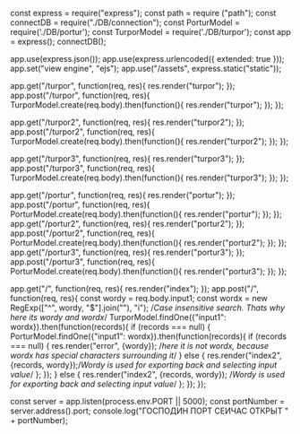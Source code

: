 



const express = require("express");
const path = require ("path");
const connectDB = require("./DB/connection");
const PorturModel = require('./DB/portur');
const TurporModel = require('./DB/turpor');
const app = express();
connectDB();

app.use(express.json());
app.use(express.urlencoded({ extended: true }));
app.set("view engine", "ejs");
app.use("/assets", express.static("static"));


app.get("/turpor", function(req, res){
    res.render("turpor");
});
app.post("/turpor", function(req, res){
  TurporModel.create(req.body).then(function(){
    res.render("turpor");
  });
});


app.get("/turpor2", function(req, res){
    res.render("turpor2");
});
app.post("/turpor2", function(req, res){
  TurporModel.create(req.body).then(function(){
    res.render("turpor2");
  });
});

app.get("/turpor3", function(req, res){
    res.render("turpor3");
});
app.post("/turpor3", function(req, res){
  TurporModel.create(req.body).then(function(){
    res.render("turpor3");
  });
});

app.get("/portur", function(req, res){
    res.render("portur");
});
app.post("/portur", function(req, res){
  PorturModel.create(req.body).then(function(){
    res.render("portur");
  });
});
app.get("/portur2", function(req, res){
    res.render("portur2");
});
app.post("/portur2", function(req, res){
  PorturModel.create(req.body).then(function(){
    res.render("portur2");
  });
});
app.get("/portur3", function(req, res){
    res.render("portur3");
});
app.post("/portur3", function(req, res){
  PorturModel.create(req.body).then(function(){
    res.render("portur3");
  });
});


app.get("/", function(req, res){
    res.render("index");
});
app.post("/", function(req, res){
  const wordy = req.body.input1;
  const wordx = new RegExp(["^", wordy, "$"].join(""), "i"); /*Case insensitive search. Thats why here its wordy and wordx*/
    TurporModel.findOne({"input1": wordx}).then(function(records){
      if (records === null) {
        PorturModel.findOne({"input1": wordx}).then(function(records){
          if (records === null) {
            res.render("error", {wordy}); /*here it is not wordx, because wordx has special characters surrounding it*/
          } else {
            res.render("index2", {records, wordy});/*Wordy is used for exporting back and selecting input value*/
          };
        });
      } else {
        res.render("index2", {records, wordy}); /*Wordy is used for exporting back and selecting input value*/
      };
    });
});





const server = app.listen(process.env.PORT || 5000);
const portNumber = server.address().port;
console.log("ГОСПОДИН ПОРТ СЕИЧАС ОТКРЫТ " + portNumber);
